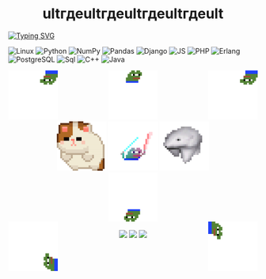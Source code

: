 <div id="header" align="center"><h1>ultгдеultгдеultгдеultгдеult</h1></div>

[![Typing SVG](https://readme-typing-svg.herokuapp.com?color=%2336ABC7&lines=a+great+programmer+programs)](https://git.io/typing-svg)

![Linux](https://img.shields.io/badge/-Linux-010006?style=for-the-badge&logo=Linux)
![Python](https://img.shields.io/badge/-Python-010006?style=for-the-badge&logo=python)
![NumPy](https://img.shields.io/badge/-NumPy-010006?style=for-the-badge&logo=numpy)
![Pandas](https://img.shields.io/badge/-Pandas-010006?style=for-the-badge&logo=pandas)
![Django](https://img.shields.io/badge/-Django-010006?style=for-the-badge&logo=django)
![JS](https://img.shields.io/badge/-JS-010006?style=for-the-badge&logo=javascript)
![PHP](https://img.shields.io/badge/-PHP-010006?style=for-the-badge&logo=php)
![Erlang](https://img.shields.io/badge/-Erlang-010006?style=for-the-badge&logo=erlang)
![PostgreSQL](https://img.shields.io/badge/-PostgreSQL-010006?style=for-the-badge&logo=postgresql)
![Sql](https://img.shields.io/badge/-SQLite-010006?style=for-the-badge&logo=sqlite)
![C++](https://img.shields.io/badge/-C++-010006?style=for-the-badge&logo=cplusplus)
![Java](https://img.shields.io/badge/-Java-010006?style=for-the-badge&logo=java)




<div id="header" align="center">
  <img src="https://github.com/divanys/divanys/blob/main/forPhoto/bttv_hlam-512px-7origs.gif" width="100" align="left" фроги прыгает во все 4 стороны>
  <img src="https://github.com/divanys/divanys/blob/main/forPhoto/bttv_hlam-512px-10.gif" width="100">
  <img src="https://github.com/divanys/divanys/blob/main/forPhoto/bttv_hlam-512px-7.gif" width="100" align="right" фроги прыгает во все 4 стороны>
</div>
  
<div id="header" align="center">
  <img src="https://github.com/divanys/divanys/blob/main/forPhoto/bttv_hlam-512px-2.gif" width="100" котик>
  <img src="https://github.com/divanys/divanys/blob/main/forPhoto/bttv_hlam-512px-4.gif" width="100" фроги с палками>
  <img src="https://github.com/divanys/divanys/blob/main/forPhoto/bttv_hlam-512px-8.gif" width="100" медведь>
</div>

<div id="gthtdthyenj" align="center">
    <img src="https://github.com/divanys/divanys/blob/main/forPhoto/bttv_hlam-512px-10_%D0%BF%D0%B5%D1%80%D0%B5%D0%B2%D1%91%D1%80%D0%BD%D1%83%D1%82%D0%BE.gif" width="100" align="center">
 </div>
    
<div id="zhopa">
    <img src="https://github.com/divanys/divanys/blob/main/forPhoto/bttv_hlam-512px-7-copy-1.gif" width="100" align="left" фроги прыгает во все 4 стороны>
    <img src="https://github.com/divanys/divanys/blob/main/forPhoto/bttv_hlam-512px-7-copy-0.gif" width="100" align="right" фроги прыгает во все 4 стороны>
</div>
<br>

<div id="stat" align="center">
	<img src="https://github-profile-summary-cards.vercel.app/api/cards/profile-details?username=divanys&theme=github_dark"/>
	<img src="https://github-profile-summary-cards.vercel.app/api/cards/most-commit-language?username=divanys&theme=github_dark"/>
	<img src="https://github-profile-summary-cards.vercel.app/api/cards/stats?username=divanys&theme=github_dark"/>
</div>
